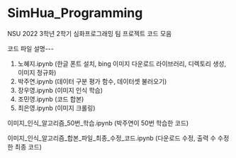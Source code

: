 # SimHua_Programming
NSU 2022 3학년 2학기 심화프로그래밍 팀 프로젝트 코드 모음

코드 파일 설명---

1. 노혜지.ipynb (한글 폰트 설치, bing 이미지 다운로드 라이브러리, 디렉토리 생성, 이미지 정규화)
2. 박주연.ipynb (데이터 구분 평가 함수, 데이터셋 불러오기)
3. 장우영.ipynb (이미지 인식 학습)
4. 조민영.ipynb (코드 합본)
5. 최은영.ipynb (이미지 크롤링)

이미지_인식_알고리즘_50번_학습.ipynb (박주연이 50번 학습한 코드)

이미지_인식_알고리즘_합본_파일_최종_수정_코드.ipynb (다운로드 수정, 출력 수 수정한 최종 코드)
